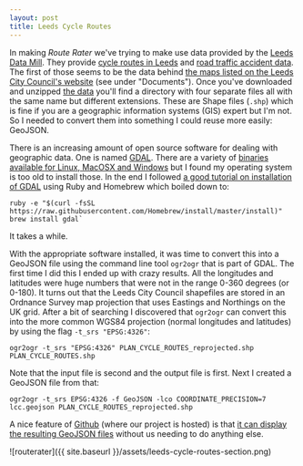 ```yaml
---
layout: post
title: Leeds Cycle Routes
---
```


In making _Route Rater_ we've trying to make use data provided by the [Leeds Data Mill](http://leedsdatamill.org/). They provide [cycle routes in Leeds](http://leedsdatamill.org/dataset/cycle-routes-in-leeds/) and [road traffic accident data](http://leedsdatamill.org/dataset/road-traffic-accidents). The first of those seems to be the data behind [the maps listed on the Leeds City Council's website](http://www.leeds.gov.uk/residents/Pages/Cycling-in-Leeds.aspx) (see under "Documents"). Once you've downloaded and unzipped [the data](http://www.leedsdatamill.org/storage/f/2015-01-19T13%3A58%3A07.136Z/cycle-routes.zip) you'll find a directory with four separate files all with the same name but different extensions. These are Shape files (`.shp`) which is fine if you are a geographic information systems (GIS) expert but I'm not. So I needed to convert them into something I could reuse more easily: GeoJSON.

There is an increasing amount of open source software for dealing with geographic data. One is named [GDAL](http://www.gdal.org/). There are a variety of [binaries available for Linux, MacOSX and Windows](http://trac.osgeo.org/gdal/wiki/DownloadingGdalBinaries) but I found my operating system is too old to install those. In the end I followed [a good tutorial on installation of GDAL](http://bost.ocks.org/mike/map/) using Ruby and Homebrew which boiled down to:

    ruby -e "$(curl -fsSL https://raw.githubusercontent.com/Homebrew/install/master/install)"
    brew install gdal`

It takes a while.

With the appropriate software installed, it was time to convert this into a GeoJSON file using the command line tool `ogr2ogr` that is part of GDAL. The first time I did this I ended up with crazy results. All the longitudes and latitudes were huge numbers that were not in the range 0-360 degrees (or 0-180). It turns out that the Leeds City Council shapefiles are stored in an Ordnance Survey map projection that uses Eastings and Northings on the UK grid. After a bit of searching I discovered that `ogr2ogr` can convert this into the more common WGS84 projection (normal longitudes and latitudes) by using the flag `-t_srs "EPSG:4326"`:

    ogr2ogr -t_srs "EPSG:4326" PLAN_CYCLE_ROUTES_reprojected.shp PLAN_CYCLE_ROUTES.shp

Note that the input file is second and the output file is first. Next I created a GeoJSON file from that:

    ogr2ogr -t_srs EPSG:4326 -f GeoJSON -lco COORDINATE_PRECISION=7 lcc.geojson PLAN_CYCLE_ROUTES_reprojected.shp

A nice feature of [Github](http://github.com/) (where our project is hosted) is that [it can display the resulting GeoJSON files](https://github.com/slowe/routerater/blob/master/data/lcc.geojson) without us needing to do anything else.

![routerater]({{ site.baseurl }}/assets/leeds-cycle-routes-section.png)